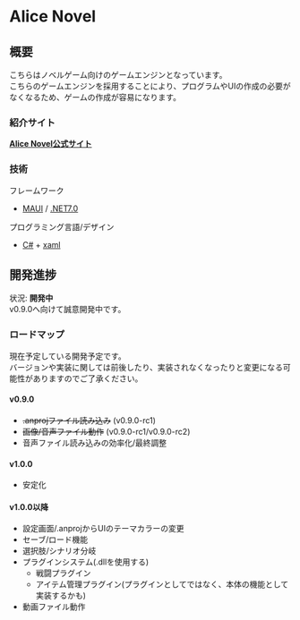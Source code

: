 # Alice Novel

## 概要
こちらはノベルゲーム向けのゲームエンジンとなっています。<br />
こちらのゲームエンジンを採用することにより、プログラムやUIの作成の必要がなくなるため、ゲームの作成が容易になります。<br />

### 紹介サイト
**[Alice Novel公式サイト](https://alicenovel.web.app "Alice Novel で世界をより楽しく")**<br />

### 技術
フレームワーク<br />
- [MAUI] / [.NET7.0]

プログラミング言語/デザイン<br />
- [C#] + [xaml]

[MAUI]: https://dotnet.microsoft.com/ja-jp/apps/maui ".NET MAUI"
[.NET7.0]: https://dotnet.microsoft.com/ja-jp/ ".NET"
[C#]: https://learn.microsoft.com/ja-jp/dotnet/csharp/ "C#ドキュメント"
[xaml]: https://learn.microsoft.com/ja-jp/dotnet/maui/xaml/ ".NET MAUI xamlドキュメント"

## 開発進捗
状況: **開発中**<br />
v0.9.0へ向けて誠意開発中です。<br />

### ロードマップ
現在予定している開発予定です。<br />
バージョンや実装に関しては前後したり、実装されなくなったりと変更になる可能性がありますのでご了承ください。<br />

#### v0.9.0
- ~~.anprojファイル読み込み~~ (v0.9.0-rc1)
- ~~画像/音声ファイル動作~~ (v0.9.0-rc1/v0.9.0-rc2)
- 音声ファイル読み込みの効率化/最終調整

#### v1.0.0
- 安定化

#### v1.0.0以降
- 設定画面/.anprojからUIのテーマカラーの変更
- セーブ/ロード機能
- 選択肢/シナリオ分岐
- プラグインシステム(.dllを使用する)
  - 戦闘プラグイン
  - アイテム管理プラグイン(プラグインとしてではなく、本体の機能として実装するかも)
- 動画ファイル動作

